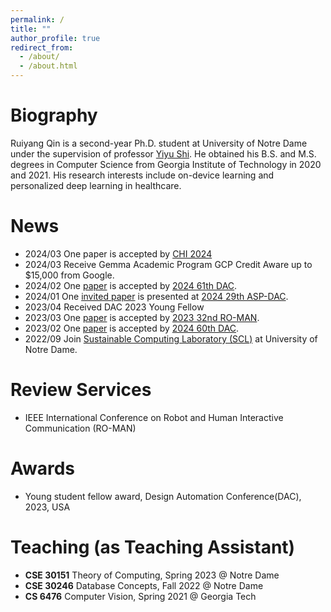 ```yaml
---
permalink: /
title: ""
author_profile: true
redirect_from: 
  - /about/
  - /about.html
---
```




Biography
======
Ruiyang Qin is a second-year Ph.D. student at University of Notre Dame under the supervision of professor [Yiyu Shi](https://www3.nd.edu/~scl/index.html#director). He obtained his B.S. and M.S. degrees in Computer Science from Georgia Institute of Technology in 2020 and 2021. His research interests include on-device learning and personalized deep learning in healthcare.


News
======
- 2024/03 One paper is accepted by [CHI 2024](https://www.hcilab.org/physiochi24/cfp/)
- 2024/03 Receive Gemma Academic Program GCP Credit Aware up to $15,000 from Google. 
- 2024/02 One [paper](https://arxiv.org/pdf/2311.12275.pdf) is accepted by [2024 61th DAC](https://www.dac.com/Conference/2024-Call-for-Contributions). 
- 2024/01 One [invited paper](https://arxiv.org/pdf/2402.06696.pdf) is presented at [2024 29th ASP-DAC](https://www.aspdac.com/aspdac/committee/oc2024/). 
- 2023/04 Received DAC 2023 Young Fellow
- 2023/03 One [paper](https://ieeexplore.ieee.org/abstract/document/10309342) is accepted by [2023 32nd RO-MAN](https://ro-man2023.org/main).
- 2023/02 One [paper](https://ieeexplore.ieee.org/iel7/10247654/10247655/10247923.pdf) is accepted by [2024 60th DAC](https://www.dac.com/About/Conference-Archive/60th-DAC-2023). 
- 2022/09 Join [Sustainable Computing Laboratory (SCL)](https://www3.nd.edu/~scl/index.html) at University of Notre Dame.

Review Services
======
- IEEE International Conference on Robot and Human Interactive Communication (RO-MAN)

Awards
======
- Young student fellow award, Design Automation Conference(DAC), 2023, USA

Teaching (as Teaching Assistant)
======
- **CSE 30151** Theory of Computing, Spring 2023 @ Notre Dame
- **CSE 30246** Database Concepts, Fall 2022 @ Notre Dame
- **CS 6476** Computer Vision, Spring 2021 @ Georgia Tech
